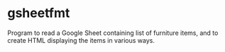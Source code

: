 # gsheetfmt 

Program to read a Google Sheet containing list of furniture items, and to
create HTML displaying the items in various ways.
